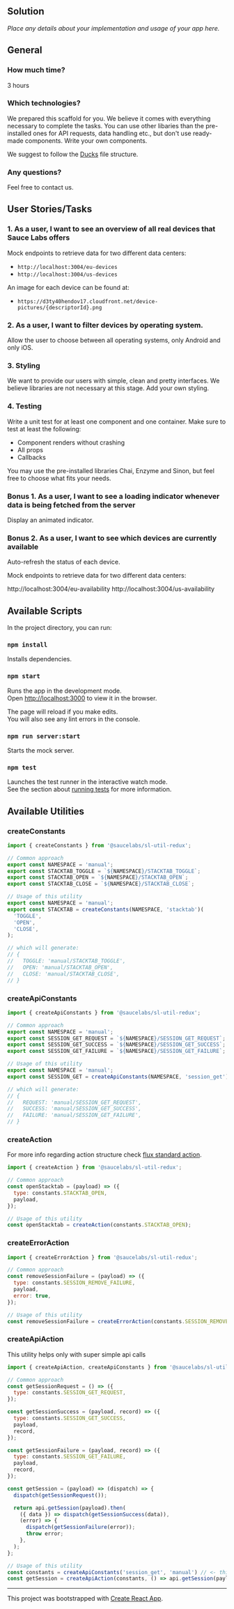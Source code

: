 ## Solution


*Place any details about your implementation and usage of your app here.*



## General

### How much time?

3 hours


### Which technologies?

We prepared this scaffold for you. We believe it comes with everything necessary to complete the tasks. You can use other libaries than the pre-installed ones for API requests, data handling etc., but don't use ready-made components. Write your own components.

We suggest to follow the [Ducks](https://github.com/erikras/ducks-modular-redux) file structure.


### Any questions?

Feel free to contact us.


## User Stories/Tasks

### 1. As a user, I want to see an overview of all real devices that Sauce Labs offers

Mock endpoints to retrieve data for two different data centers:
- `http://localhost:3004/eu-devices`
- `http://localhost:3004/us-devices`

An image for each device can be found at:
- `https://d3ty40hendov17.cloudfront.net/device-pictures/{descriptorId}.png`


### 2. As a user, I want to filter devices by operating system.

Allow the user to choose between all operating systems, only Android and only iOS.


### 3. Styling

We want to provide our users with simple, clean and pretty interfaces. We believe libraries are not necessary at this stage. Add your own styling.


### 4. Testing

Write a unit test for at least one component and one container. Make sure to test at least the following:

- Component renders without crashing
- All props
- Callbacks

You may use the pre-installed libraries Chai, Enzyme and Sinon, but feel free to choose what fits your needs.


### Bonus 1. As a user, I want to see a loading indicator whenever data is being fetched from the server

Display an animated indicator.


### Bonus 2. As a user, I want to see which devices are currently available

Auto-refresh the status of each device.

Mock endpoints to retrieve data for two different data centers:

http://localhost:3004/eu-availability
http://localhost:3004/us-availability



## Available Scripts

In the project directory, you can run:


### `npm install`

Installs dependencies.


### `npm start`

Runs the app in the development mode.<br>
Open [http://localhost:3000](http://localhost:3000) to view it in the browser.

The page will reload if you make edits.<br>
You will also see any lint errors in the console.


### `npm run server:start`

Starts the mock server.


### `npm test`

Launches the test runner in the interactive watch mode.<br>
See the section about [running tests](https://facebook.github.io/create-react-app/docs/running-tests) for more information.


## Available Utilities

### createConstants

```js
import { createConstants } from '@saucelabs/sl-util-redux';

// Common approach
export const NAMESPACE = 'manual';
export const STACKTAB_TOGGLE = `${NAMESPACE}/STACKTAB_TOGGLE`;
export const STACKTAB_OPEN = `${NAMESPACE}/STACKTAB_OPEN`;
export const STACKTAB_CLOSE = `${NAMESPACE}/STACKTAB_CLOSE`;

// Usage of this utility
export const NAMESPACE = 'manual';
export const STACKTAB = createConstants(NAMESPACE, 'stacktab')(
  'TOGGLE',
  'OPEN',
  'CLOSE',
);

// which will generate:
// {
//   TOGGLE: 'manual/STACKTAB_TOGGLE',
//   OPEN: 'manual/STACKTAB_OPEN',
//   CLOSE: 'manual/STACKTAB_CLOSE',
// }
```

### createApiConstants

```js
import { createApiConstants } from '@saucelabs/sl-util-redux';

// Common approach
export const NAMESPACE = 'manual';
export const SESSION_GET_REQUEST = `${NAMESPACE}/SESSION_GET_REQUEST`;
export const SESSION_GET_SUCCESS = `${NAMESPACE}/SESSION_GET_SUCCESS`;
export const SESSION_GET_FAILURE = `${NAMESPACE}/SESSION_GET_FAILURE`;

// Usage of this utility
export const NAMESPACE = 'manual';
export const SESSION_GET = createApiConstants(NAMESPACE, 'session_get');

// which will generate:
// {
//   REQUEST: 'manual/SESSION_GET_REQUEST',
//   SUCCESS: 'manual/SESSION_GET_SUCCESS',
//   FAILURE: 'manual/SESSION_GET_FAILURE',
// }
```

### createAction

For more info regarding action structure check [flux standard action](https://github.com/acdlite/flux-standard-action).

```js
import { createAction } from '@saucelabs/sl-util-redux';

// Common approach
const openStacktab = (payload) => ({
  type: constants.STACKTAB_OPEN,
  payload,
});

// Usage of this utility
const openStacktab = createAction(constants.STACKTAB_OPEN);
```

### createErrorAction

```js
import { createErrorAction } from '@saucelabs/sl-util-redux';

// Common approach
const removeSessionFailure = (payload) => ({
  type: constants.SESSION_REMOVE_FAILURE,
  payload,
  error: true,
});

// Usage of this utility
const removeSessionFailure = createErrorAction(constants.SESSION_REMOVE_FAILURE);
```

### createApiAction

This utility helps only with super simple api calls

```js
import { createApiAction, createApiConstants } from '@saucelabs/sl-util-redux';

// Common approach
const getSessionRequest = () => ({
  type: constants.SESSION_GET_REQUEST,
});

const getSessionSuccess = (payload, record) => ({
  type: constants.SESSION_GET_SUCCESS,
  payload,
  record,
});

const getSessionFailure = (payload, record) => ({
  type: constants.SESSION_GET_FAILURE,
  payload,
  record,
});

const getSession = (payload) => (dispatch) => {
  dispatch(getSessionRequest());

  return api.getSession(payload).then(
    ({ data }) => dispatch(getSessionSuccess(data)),
    (error) => {
      dispatch(getSessionFailure(error));
      throw error;
    },
  );
};

// Usage of this utility
const constants = createApiConstants('session_get', 'manual') // <- this should be imported from constants file
const getSession = createApiAction(constants, () => api.getSession(payload));
```

---

This project was bootstrapped with [Create React App](https://github.com/facebook/create-react-app).
